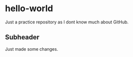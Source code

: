 # hello-world
Just a practice repository as I dont know much about GitHub.

## Subheader
Just made some changes.



